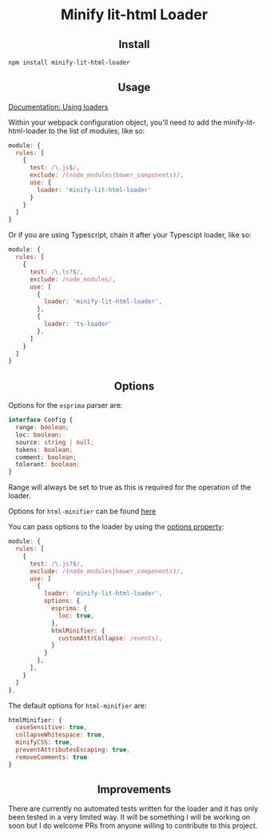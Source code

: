 <h1 align="center">Minify lit-html Loader</h1>

<h2 align="center">Install</h2>

```bash
npm install minify-lit-html-loader
```

<h2 align="center">Usage</h2>

[Documentation: Using loaders](https://webpack.js.org/loaders/)

Within your webpack configuration object, you'll need to add the minify-lit-html-loader to the list of modules, like so:

```javascript
module: {
  rules: [
    {
      test: /\.js$/,
      exclude: /(node_modules|bower_components)/,
      use: {
        loader: 'minify-lit-html-loader'
      }
    }
  ]
}
```

Or if you are using Typescript, chain it after your Typescipt loader, like so:

```javascript
module: {
  rules: [
    {
      test: /\.ts?$/,
      exclude: /node_modules/,
      use: [
        {
          loader: 'minify-lit-html-loader',
        },
        {
          loader: 'ts-loader'
        },
      ]
    }
  ]
}
```

<h2 align="center">Options</h2>

Options for the `esprima` parser are:

```typescript
interface Config {
  range: boolean;
  loc: boolean;
  source: string | null;
  tokens: boolean;
  comment: boolean;
  tolerant: boolean;
}
```

Range will always be set to true as this is required for the operation of the loader.

Options for `html-minifier` can be found [here](https://github.com/kangax/html-minifier#options-quick-reference)

You can pass options to the loader by using the [options property](https://webpack.js.org/configuration/module/#rule-options-rule-query):

```javascript
module: {
  rules: [
    {
      test: /\.js?$/,
      exclude: /(node_modules|bower_components)/,
      use: [
        {
          loader: 'minify-lit-html-loader',
          options: {
            esprima: {
              loc: true,
            },
            htmlMinifier: {
              customAttrCollapse: /events/,
            }
          }
        },
      ],
    }
  ]
},
```

The default options for `html-minifier` are:

```javascript
htmlMinifier: {
  caseSensitive: true,
  collapseWhitespace: true,
  minifyCSS: true,
  preventAttributesEscaping: true,
  removeComments: true
}
```

<h2 align="center">Improvements</h2>

There are currently no automated tests written for the loader and it has only been tested in a very limited way.
It will be something I will be working on soon but I do welcome PRs from anyone willing to contribute to this project.